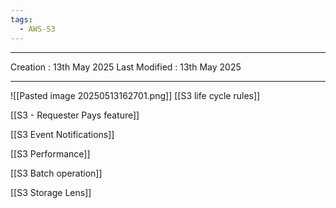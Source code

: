 ```yaml
---
tags:
  - AWS-S3
---
```

---
Creation : 13th May 2025
Last Modified : 13th May 2025
___
![[Pasted image 20250513162701.png]]
[[S3 life cycle rules]]

[[S3 - Requester Pays feature]]

[[S3 Event Notifications]]

[[S3 Performance]]

[[S3 Batch operation]]

[[S3 Storage Lens]]